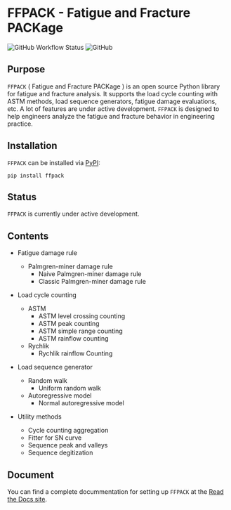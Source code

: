 # FFPACK - Fatigue and Fracture PACKage

![GitHub Workflow Status](https://img.shields.io/github/actions/workflow/status/dpzhuX/ffpack/python-package.yml?branch=main)
![GitHub](https://img.shields.io/github/license/dpzhuX/ffpack)

## Purpose
`FFPACK` ( Fatigue and Fracture PACKage ) is an open source Python library for fatigue and fracture analysis. It supports the load cycle counting with ASTM methods, load sequence generators, fatigue damage evaluations, etc. A lot of features are under active development. `FFPACK` is designed to help engineers analyze the fatigue and fracture behavior in engineering practice.

## Installation

`FFPACK` can be installed via [PyPI](https://pypi.org/project/ffpack/):

```
pip install ffpack
```

## Status

`FFPACK` is currently under active development. 

## Contents

* Fatigue damage rule
    * Palmgren-miner damage rule
        * Naive Palmgren-miner damage rule
        * Classic Palmgren-miner damage rule

* Load cycle counting
    * ASTM
        * ASTM level crossing counting
        * ASTM peak counting
        * ASTM simple range counting
        * ASTM rainflow counting
    * Rychlik
        * Rychlik rainflow Counting

* Load sequence generator
    * Random walk
        * Uniform random walk
    * Autoregressive model
        * Normal autoregressive model

* Utility methods
    * Cycle counting aggregation
    * Fitter for SN curve
    * Sequence peak and valleys
    * Sequence degitization

## Document

You can find a complete docummentation for setting up `FFPACK` at the [Read the Docs site](https://ffpack.readthedocs.io/en/latest/).
